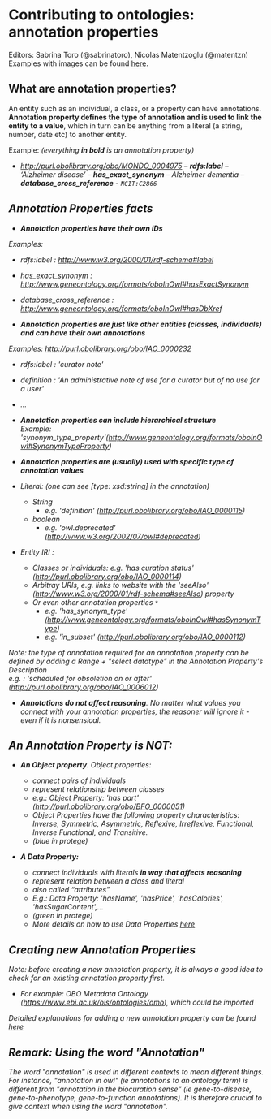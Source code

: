 # Contributing to ontologies: annotation properties

Editors: Sabrina Toro (@sabrinatoro), Nicolas Matentzoglu (@matentzn)  
Examples with images can be found [here](https://docs.google.com/presentation/d/1AIB7WNNkhQKzKnViJHZoNNjxZZ2Y90LuE2QqeTG1ra4/edit?usp=sharing).

## What are annotation properties?
An entity such as an individual, a class, or a property can have annotations. **Annotation property defines the type of annotation and is used to link the entity to a value**, which in turn can be anything from a literal (a string, number, date etc) to another entity.  

Example: <em>(everything **in bold** is an annotation property)<em>

- http://purl.obolibrary.org/obo/MONDO_0004975
    – **rdfs:label** – ‘Alzheimer disease’
    – **has_exact_synonym** – Alzheimer dementia
    – **database_cross_reference** - `NCIT:C2866`


## Annotation Properties facts
- **Annotation properties have their own IDs**  

 Examples:

   - rdfs:label : http://www.w3.org/2000/01/rdf-schema#label
   - has_exact_synonym : http://www.geneontology.org/formats/oboInOwl#hasExactSynonym
   - database_cross_reference : http://www.geneontology.org/formats/oboInOwl#hasDbXref


- **Annotation properties are just like other entities (classes, individuals) and can have their own annotations**  

 Examples: http://purl.obolibrary.org/obo/IAO_0000232

 - rdfs:label : 'curator note'
 - definition : 'An administrative note of use for a curator but of no use for a user'
 - ...

- **Annotation properties can include hierarchical structure**  
Example: 'synonym_type_property'(http://www.geneontology.org/formats/oboInOwl#SynonymTypeProperty)

- **Annotation properties are (usually) used with specific type of annotation values**

 - Literal: <em>(one can see [type: xsd:string] in the annotation)<em>
    - String    
        - e.g. 'definition' (http://purl.obolibrary.org/obo/IAO_0000115)
    - boolean  
        - e.g. 'owl.deprecated' (http://www.w3.org/2002/07/owl#deprecated)
 - Entity IRI :  
    - Classes or individuals: e.g. 'has curation status' (http://purl.obolibrary.org/obo/IAO_0000114)
    - Arbitray URIs, e.g. links to website with the 'seeAlso' (http://www.w3.org/2000/01/rdf-schema#seeAlso) property
    - Or even other annotation properties `*`  
      - e.g. 'has_synonym_type' (http://www.geneontology.org/formats/oboInOwl#hasSynonymType)      
      - e.g. 'in_subset' (http://purl.obolibrary.org/obo/IAO_0000112)

Note: the type of annotation required for an annotation property can be defined by adding a Range + "select datatype" in the Annotation Property's Description  
e.g. : 'scheduled for obsoletion on or after' (http://purl.obolibrary.org/obo/IAO_0006012)

- **Annotations do not affect reasoning**. No matter what values you connect with your annotation properties, the reasoner will ignore it - even if it is nonsensical.

## An Annotation Property is NOT:

- **An Object property**. Object properties:
    - connect pairs of individuals
    - represent relationship between classes
    - e.g.: Object Property: 'has part' (http://purl.obolibrary.org/obo/BFO_0000051)
    - Object Properties have the following property characteristics: Inverse, Symmetric, Asymmetric, Reflexive, Irreflexive, Functional, Inverse Functional, and Transitive.
    - (blue in protege)

- **A Data Property:**
    - connect individuals with literals **in way that affects reasoning**
    - represent relation between a class and literal
    - also called “attributes”
    - E.g.: Data Property: 'hasName', 'hasPrice', 'hasCalories', 'hasSugarContent',...
    - (green in protege)
    - More details on how to use Data Properties [here](https://oboacademy.github.io/obook/tutorial/fhkb/#data-properties-in-the-fhkb)



## Creating new Annotation Properties

Note: before creating a new annotation property, it is always a good idea to check for an existing annotation property first.   

- For example: OBO Metadata Ontology (https://www.ebi.ac.uk/ols/ontologies/omo), which could be imported  


Detailed explanations for adding a new annotation property can be found [here](https://mondo.readthedocs.io/en/latest/editors-guide/new-annotation-property/)


## Remark: Using the word "Annotation"

The word "annotation" is used in different contexts to mean different things. For instance, "annotation in owl" (ie annotations to an ontology term) is different from "annotation in the biocuration sense" (ie gene-to-disease, gene-to-phenotype, gene-to-function annotations). It is therefore crucial to give context when using the word "annotation". 
